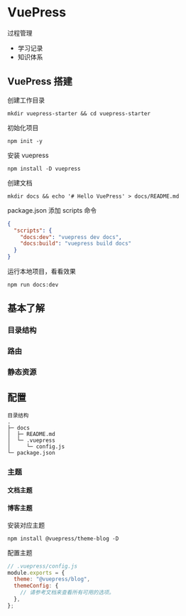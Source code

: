 # VuePress

过程管理

- 学习记录
- 知识体系

## VuePress 搭建

创建工作目录

`mkdir vuepress-starter && cd vuepress-starter`

初始化项目

`npm init -y`

安装 vuepress

`npm install -D vuepress`

创建文档

`mkdir docs && echo '# Hello VuePress' > docs/README.md`

package.json 添加 scripts 命令

```json
{
  "scripts": {
    "docs:dev": "vuepress dev docs",
    "docs:build": "vuepress build docs"
  }
}
```

运行本地项目，看看效果

`npm run docs:dev`

## 基本了解

### 目录结构

### 路由

### 静态资源

## 配置

```
目录结构
.
├─ docs
│  ├─ README.md
│  └─ .vuepress
│     └─ config.js
└─ package.json
```

### 主题

#### 文档主题

#### 博客主题

安装对应主题

`npm install @vuepress/theme-blog -D`

配置主题

```js
// .vuepress/config.js
module.exports = {
  theme: "@vuepress/blog",
  themeConfig: {
    // 请参考文档来查看所有可用的选项。
  },
};
```
